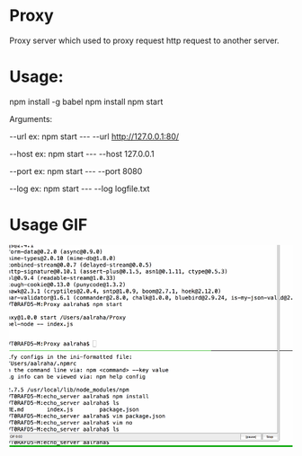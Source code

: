 # Proxy
Proxy server which used to proxy request http request to another server.

# Usage:
npm install -g babel 
npm install 
npm start

Arguments:

--url 
ex: 
npm start --- --url http://127.0.0.1:80/

--host
ex: 
npm start --- --host 127.0.0.1

--port
ex: 
npm start --- --port 8080

--log
ex: 
npm start --- --log logfile.txt


# Usage GIF
![Alt text](/image/proxy_usage.gif?raw=true "Check Usage section")
